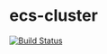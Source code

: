 # ecs-cluster

[![Build Status](https://drone.techservices.illinois.edu/api/badges/techservicesillinois/terraform-aws-ecs-cluster/status.svg)](https://drone.techservices.illinois.edu/techservicesillinois/terraform-aws-ecs-cluster)
